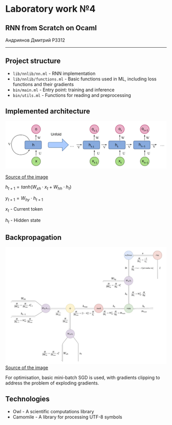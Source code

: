 # Laboratory work №4
## RNN from Scratch on Ocaml
Андриянов Дмитрий P3312

---

## Project structure
- `lib/nnlib/nn.ml` - RNN implementation 
- `lib/nnlib/functions.ml` - Basic functions used in ML, including loss functions and their gradients 
- `bin/main.ml` - Entry point: training and inference
- `bin/utils.ml` - Functions for reading and preprocessing

## Implemented architecture

![alt text](./img/rnn_arch.webp)

[Source of the image](https://www.analyticsvidhya.com/blog/2022/03/a-brief-overview-of-recurrent-neural-networks-rnn/)

$h_{t+1} = tanh(W_{xh} \cdot x_t + W_{hh} \cdot h_t)$

$y_{t+1} = W_{hy} \cdot h_{t+1}$

$x_t$ - Current token

$h_t$ - Hidden state

## Backpropagation 

![alt text](./img/rnn_backprop.png)
[Source of the image](https://towardsdatascience.com/backpropagation-in-rnn-explained-bdf853b4e1c2)

For optimisation, basic mini-batch SGD is used, with gradients clipping to address the problem of exploding gradients.

## Technologies
- Owl - A scientific computations library
- Camomile - A library for processing UTF-8 symbols
